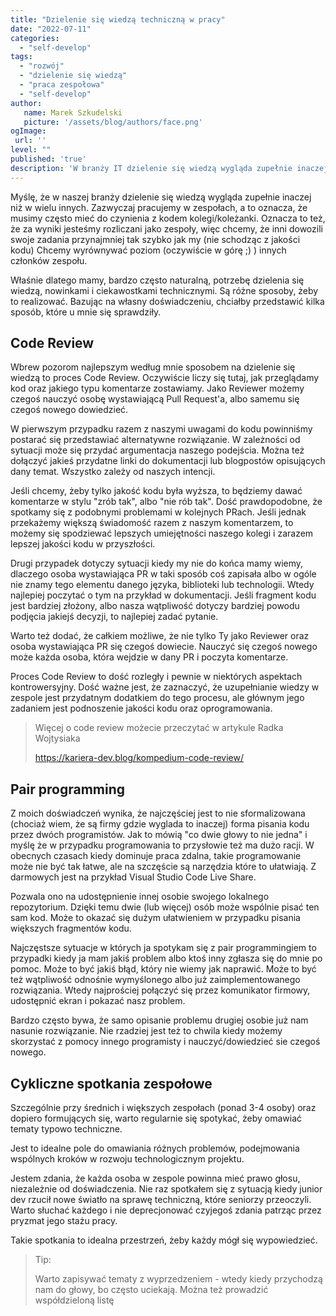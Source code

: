 ```yaml
---
title: "Dzielenie się wiedzą techniczną w pracy"
date: "2022-07-11"
categories: 
  - "self-develop"
tags: 
  - "rozwój"
  - "dzielenie się wiedzą"
  - "praca zespołowa"
  - "self-develop"
author:
   name: Marek Szkudelski
   picture: '/assets/blog/authors/face.png'
ogImage:
 url: ''
level: ""
published: 'true'
description: 'W branży IT dzielenie się wiedzą wygląda zupełnie inaczej niż w wielu innych. Mamy potrzebę dzielenia się wiedzą, nowinkami i ciekawostkami technicznymi. Podzielę się z wami jak ja to robię.'
---
```


Myślę, że w naszej branży dzielenie się wiedzą wygląda zupełnie inaczej niż w wielu innych. Zazwyczaj pracujemy w zespołach, a to oznacza, że musimy często mieć do czynienia z kodem kolegi/koleżanki. Oznacza to też, że za wyniki jesteśmy rozliczani jako zespoły, więc chcemy, że inni dowozili swoje zadania przynajmniej tak szybko jak my (nie schodząc z jakości kodu) Chcemy wyrównywać poziom (oczywiście w górę ;) ) innych członków zespołu.

Właśnie dlatego mamy, bardzo często naturalną, potrzebę dzielenia się wiedzą, nowinkami i ciekawostkami technicznymi. Są różne sposoby, żeby to realizować. Bazując na własny doświadczeniu, chciałby przedstawić kilka sposób, które u mnie się sprawdziły.

## Code Review

Wbrew pozorom najlepszym według mnie sposobem na dzielenie się wiedzą to proces Code Review. Oczywiście liczy się tutaj, jak przeglądamy kod oraz jakiego typu komentarze zostawiamy. Jako Reviewer możemy czegoś nauczyć osobę wystawiającą Pull Request'a, albo samemu się czegoś nowego dowiedzieć.

W pierwszym przypadku razem z naszymi uwagami do kodu powinniśmy postarać się przedstawiać alternatywne rozwiązanie. W zależności od sytuacji może się przydać argumentacja naszego podejścia. Można też dołączyć jakieś przydatne linki do dokumentacji lub blogpostów opisujących dany temat. Wszystko zależy od naszych intencji.

Jeśli chcemy, żeby tylko jakość kodu była wyższa, to będziemy dawać komentarze w stylu "zrób tak", albo "nie rób tak". Dość prawdopodobne, że spotkamy się z podobnymi problemami w kolejnych PRach. Jeśli jednak przekażemy większą świadomość razem z naszym komentarzem, to możemy się spodziewać lepszych umiejętności naszego kolegi i zarazem lepszej jakości kodu w przyszłości.

Drugi przypadek dotyczy sytuacji kiedy my nie do końca mamy wiemy, dlaczego osoba wystawiająca PR w taki sposób coś zapisała albo w ogóle nie znamy tego elementu danego języka, biblioteki lub technologii. Wtedy najlepiej poczytać o tym na przykład w dokumentacji. Jeśli fragment kodu jest bardziej złożony, albo nasza wątpliwość dotyczy bardziej powodu podjęcia jakiejś decyzji, to najlepiej zadać pytanie.

Warto też dodać, że całkiem możliwe, że nie tylko Ty jako Reviewer oraz osoba wystawiająca PR się czegoś dowiecie. Nauczyć się czegoś nowego może każda osoba, która wejdzie w dany PR i poczyta komentarze.

Proces Code Review to dość rozległy i pewnie w niektórych aspektach kontrowersyjny. Dość ważne jest, że zaznaczyć, że uzupełnianie wiedzy w zespole jest przydatnym dodatkiem do tego procesu, ale głównym jego zadaniem jest podnoszenie jakości kodu oraz oprogramowania.

> Więcej o code review możecie przeczytać w artykule Radka Wojtysiaka
>
> <https://kariera-dev.blog/kompedium-code-review/>

## Pair programming

Z moich doświadczeń wynika, że najczęściej jest to nie sformalizowana (chociaż wiem, że są firmy gdzie wyglada to inaczej) forma pisania kodu przez dwóch programistów. Jak to mówią "co dwie głowy to nie jedna" i myślę że w przypadku programowania to przysłowie też ma dużo racji. W obecnych czasach kiedy dominuje praca zdalna, takie programowanie może nie być tak łatwe, ale na szczęście są narzędzia które to ułatwiają. Z darmowych jest na przykład Visual Studio Code Live Share.

Pozwala ono na udostępnienie innej osobie swojego lokalnego repozytorium. Dzięki temu dwie (lub więcej) osób może wspólnie pisać ten sam kod. Może to okazać się dużym ułatwieniem w przypadku pisania większych fragmentów kodu.

Najczęstsze sytuacje w których ja spotykam się z pair programmingiem to przypadki kiedy ja mam jakiś problem albo ktoś inny zgłasza się do mnie po pomoc. Może to być jakiś błąd, który nie wiemy jak naprawić. Może to być też wątpliwość odnośnie wymyślonego albo już zaimplementowanego rozwiązania. Wtedy najprościej połączyć się przez komunikator firmowy, udostępnić ekran i pokazać nasz problem.

Bardzo często bywa, że samo opisanie problemu drugiej osobie już nam nasunie rozwiązanie. Nie rzadziej jest też to chwila kiedy możemy skorzystać z pomocy innego programisty i nauczyć/dowiedzieć sie czegoś nowego.

## Cykliczne spotkania zespołowe

Szczególnie przy średnich i większych zespołach (ponad 3-4 osoby) oraz dopiero formujących się, warto regularnie się spotykać, żeby omawiać tematy typowo techniczne.

Jest to idealne pole do omawiania różnych problemów, podejmowania wspólnych kroków w rozwoju technologicznym projektu.

Jestem zdania, że każda osoba w zespole powinna mieć prawo głosu, niezależnie od doświadczenia. Nie raz spotkałem się z sytuacją kiedy junior dev rzucił nowe światło na sprawę techniczną, które seniorzy przeoczyli. Warto słuchać każdego i nie deprecjonować czyjegoś zdania patrząc przez pryzmat jego stażu pracy.

Takie spotkania to idealna przestrzeń, żeby każdy mógł się wypowiedzieć.

> Tip:
>
> Warto zapisywać tematy z wyprzedzeniem - wtedy kiedy przychodzą nam do głowy, bo często uciekają. Można też prowadzić współdzieloną listę
